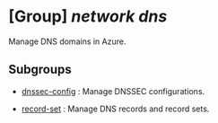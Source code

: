 # [Group] _network dns_

Manage DNS domains in Azure.

## Subgroups

- [dnssec-config](/Commands/network/dns/dnssec-config/readme.md)
: Manage DNSSEC configurations.

- [record-set](/Commands/network/dns/record-set/readme.md)
: Manage DNS records and record sets.
